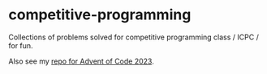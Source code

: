# competitive-programming
Collections of problems solved for competitive programming class / ICPC / for fun.

Also see my [repo for Advent of Code 2023](https://github.com/spectraldecomp/advent-of-code-2023).
